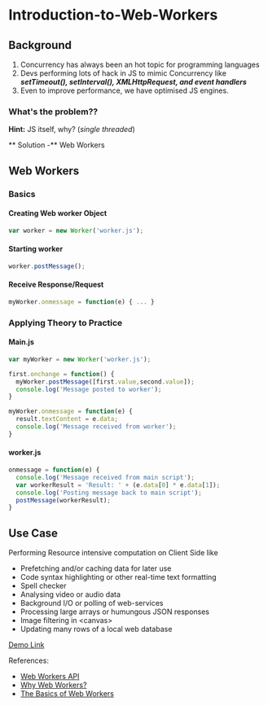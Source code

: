 # Introduction-to-Web-Workers


## Background

1. Concurrency has always been an hot topic for programming languages
2. Devs performing lots of hack in JS to mimic Concurrency like **_setTimeout(), setInterval(), XMLHttpRequest, and event handlers_**
3. Even to improve performance, we have optimised JS engines.

### What's the problem??

**Hint:** JS itself, why? (_single threaded_)

** Solution -**  Web Workers

## Web Workers

### Basics

#### Creating Web worker Object

```javascript
var worker = new Worker('worker.js');
```

#### Starting worker

```javascript
worker.postMessage();
```

#### Receive Response/Request

```javascript
myWorker.onmessage = function(e) { ... }
```

### Applying Theory to Practice

#### Main.js

```javascript
var myWorker = new Worker('worker.js');

first.onchange = function() {
  myWorker.postMessage([first.value,second.value]);
  console.log('Message posted to worker');
}

myWorker.onmessage = function(e) {
  result.textContent = e.data;
  console.log('Message received from worker');
}
```

#### worker.js

```javascript
onmessage = function(e) {
  console.log('Message received from main script');
  var workerResult = 'Result: ' + (e.data[0] * e.data[1]);
  console.log('Posting message back to main script');
  postMessage(workerResult);
}
```


## Use Case

Performing Resource intensive computation on Client Side like

- Prefetching and/or caching data for later use
- Code syntax highlighting or other real-time text formatting
- Spell checker
- Analysing video or audio data
- Background I/O or polling of web-services
- Processing large arrays or humungous JSON responses
- Image filtering in <canvas\>
- Updating many rows of a local web database



[Demo Link](https://cedpoilly.github.io/web-worker/)


References:

- [Web Workers API](https://developer.mozilla.org/en-US/docs/Web/API/Web_Workers_API)
- [Why Web Workers?](https://www.codementor.io/cedpoilly/why-web-workers-hy9e7pjjb)
- [The Basics of Web Workers](https://www.html5rocks.com/en/tutorials/workers/basics/#toc-introduction-jsconcurrency)
